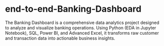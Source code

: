 # end-to-end-Banking-Dashboard
The Banking Dashboard is a comprehensive data analytics project designed to analyze and visualize banking operations. Using Python (EDA in Jupyter Notebook), SQL, Power BI, and Advanced Excel, it transforms raw customer and transaction data into actionable business insights.
